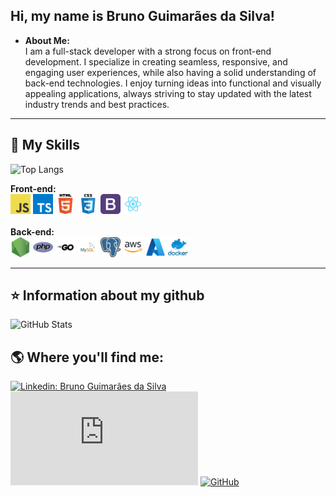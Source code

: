 ## Hi, my name is <strong>Bruno Guimarães da Silva!</strong>

- <strong>About Me:</strong><br/>
I am a full-stack developer with a strong focus on front-end development. I specialize in creating seamless, responsive, and engaging user experiences, while also having a solid understanding of back-end technologies. I enjoy turning ideas into functional and visually appealing applications, always striving to stay updated with the latest industry trends and best practices.
----

## 🚀 My Skills
![Top Langs](https://github-readme-stats.vercel.app/api/top-langs/?username=BrunoGuimaraesSilva&theme=tokyonight&layout=compact)

<!-- [![Readme Card](https://github-readme-stats.vercel.app/api/pin/?username=BrunoGuimaraesSilva&repo=pokedex&theme=tokyonight)](https://github.com/BrunoGuimaraesSilva/pokedex) -->

<strong>Front-end:</strong>
<br/>
<code><img height="32" src="https://raw.githubusercontent.com/github/explore/80688e429a7d4ef2fca1e82350fe8e3517d3494d/topics/javascript/javascript.png" alt="Javascript"/></code>
<code><img height="32" src="https://raw.githubusercontent.com/github/explore/80688e429a7d4ef2fca1e82350fe8e3517d3494d/topics/typescript/typescript.png" alt="Typescript"/></code>
<code><img height="32" src="https://raw.githubusercontent.com/github/explore/80688e429a7d4ef2fca1e82350fe8e3517d3494d/topics/html/html.png" alt="HTML5"/></code>
<code><img height="32" src="https://raw.githubusercontent.com/github/explore/80688e429a7d4ef2fca1e82350fe8e3517d3494d/topics/css/css.png" alt="CSS"/></code>
<code><img height="32" src="https://raw.githubusercontent.com/github/explore/80688e429a7d4ef2fca1e82350fe8e3517d3494d/topics/bootstrap/bootstrap.png" alt="Bootstrap"/></code>
<code><img height="32" src="https://raw.githubusercontent.com/github/explore/80688e429a7d4ef2fca1e82350fe8e3517d3494d/topics/react/react.png" alt="React"/></code>
<br/>
<br/>
<strong>Back-end:</strong>
<br/>
<code><img height="32" src="https://raw.githubusercontent.com/github/explore/80688e429a7d4ef2fca1e82350fe8e3517d3494d/topics/nodejs/nodejs.png" alt="Nodejs"/></code>
<code><img height="32" src="https://raw.githubusercontent.com/github/explore/80688e429a7d4ef2fca1e82350fe8e3517d3494d/topics/php/php.png" alt="PHP"/></code>
<code><img height="32" src="https://raw.githubusercontent.com/github/explore/80688e429a7d4ef2fca1e82350fe8e3517d3494d/topics/go/go.png" alt="Go"/></code>
<code><img height="32" src="https://raw.githubusercontent.com/github/explore/80688e429a7d4ef2fca1e82350fe8e3517d3494d/topics/mysql/mysql.png" alt="MySQL"/></code>
<code><img height="32" src="https://raw.githubusercontent.com/github/explore/80688e429a7d4ef2fca1e82350fe8e3517d3494d/topics/postgresql/postgresql.png" alt="PostegreSQL"/></code>
<code><img height="32" src="https://raw.githubusercontent.com/github/explore/80688e429a7d4ef2fca1e82350fe8e3517d3494d/topics/aws/aws.png" alt="AWS"/></code>
<code><img height="32" src="https://raw.githubusercontent.com/github/explore/80688e429a7d4ef2fca1e82350fe8e3517d3494d/topics/azure/azure.png" alt="Azure"/></code>
<code><img height="32" src="https://raw.githubusercontent.com/github/explore/80688e429a7d4ef2fca1e82350fe8e3517d3494d/topics/docker/docker.png" alt="Azure"/></code>



---
## ⭐ Information about my github
![GitHub Stats](https://github-readme-stats.vercel.app/api?username=BrunoGuimaraesSilva&show_icons=true&theme=tokyonight&layout=compact)


## :earth_americas: Where you'll find me:
[![Linkedin: Bruno Guimarães da Silva](https://img.shields.io/badge/-Bruno_Guimarães_da_Silva-blue?style=flat-square&logo=Linkedin&logoColor=white&link=https://www.linkedin.com/in/bruno-webdev/)](https://www.linkedin.com/in/bruno-webdev/)
[![Gmail Badge](https://img.shields.io/badge/Bruno_Guimarães_da_Silva-006bed?style=flat-square&logo=Gmail&logoColor=white&link=mailto:bruno.sil16441@gmail.com)](mailto:bruno.sil16441@gmail.com)
[![GitHub]( https://img.shields.io/github/followers/BrunoGuimaraesSilva?label=BrunoGuimaraesSilva&style=social)](https://github.com/BrunoGuimaraesSilva)
